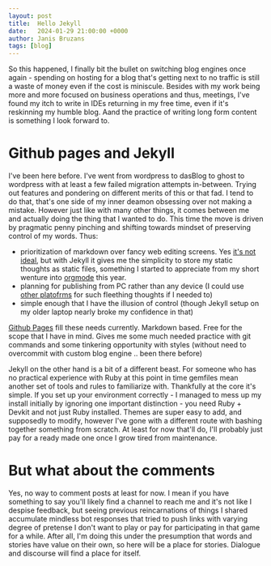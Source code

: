 ```yaml
---
layout: post
title:  Hello Jekyll
date:   2024-01-29 21:00:00 +0000
author: Janis Bruzans
tags: [blog]
---
```


So this happened, I finally bit the bullet on switching blog engines once again - spending on hosting for a blog that's getting next to no traffic is still a waste of money even if the cost is miniscule. Besides with my work being more and more focused on business operations and thus, meetings, I've found my itch to write in IDEs returning in my free time, even if it's reskinning my humble blog. Aand the practice of writing long form content is something I look forward to.

# Github pages and Jekyll
I've been here before. I've went from wordpress to dasBlog to ghost to wordpress with at least a few failed migration attempts in-between. Trying out features and pondering on different merits of this or that fad. I tend to do that, that's one side of my inner deamon obsessing over not making a mistake. However just like with many other things, it comes between me and actually doing the thing that I wanted to do. 
This time the move is driven by pragmatic penny pinching and shifting towards mindset of preserving control of my words. 
Thus:
* prioritization of markdown over fancy web editing screens. Yes [it's not ideal](https://stymied.medium.com/why-you-should-and-should-not-use-markdown-1b9d70987792), but with Jekyll it gives me the simplicity to store my static thoughts as static files, something I started to appreciate from my short wenture into [orgmode](https://orgmode.org/) this year. 
* planning for publishing from PC rather than any device (I could use [other platofrms](https://joinmastodon.org/) for such fleething thoughts if I needed to) 
* simple enough that I have the illusion of control (though Jekyll setup on my older laptop nearly broke my confidence in that)

[Github Pages](https://pages.github.com/) fill these needs currently. Markdown based. Free for the scope that I have in mind. Gives me some much needed practice with git commands and some tinkering opportunity with styles (without need to overcommit with custom blog engine .. been there before) 

Jekyll on the other hand is a bit of a different beast. For someone who has no practical experience with Ruby at this point in time gemfiles mean another set of tools and rules to familiarize with. Thankfully at the core it's simple. If you set up your environment correctly - I managed to mess up my install initially by ignoring one important distinction - you need Ruby + Devkit and not just Ruby installed. Themes are super easy to add, and supposedly to modify, however I've gone with a different route with bashing together something from scratch. At least for now that'll do, I'll probably just pay for a ready made one once I grow tired from maintenance. 

# But what about the comments
Yes, no way to comment posts at least for now. I mean if you have something to say you'll likely find a channel to reach me and it's not like I despise feedback, but seeing previous reincarnations of things I shared accumulate mindless bot responses that tried to push links with varying degree of pretense I don't want to play or pay for participating in that game for a while. After all, I'm doing this under the presumption that words and stories have value on their own, so here will be a place for stories. Dialogue and discourse will find a place for itself. 

